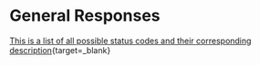# General Responses


[This is a list of all possible status codes and their corresponding description](https://docs.google.com/spreadsheets/d/1Ju8JseqvUI0ArzvM1rfr5NZt1eeVKc87_IJGDPK5nGw/edit?usp=sharing){target=_blank}

